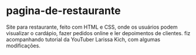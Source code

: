# pagina-de-restaurante
 Site para restaurante, feito com HTML e CSS, onde os usuários podem visualizar o cardápio, fazer pedidos online e ler depoimentos de clientes. fiz acompanhando tutorial da YouTuber Larissa Kich, com algumas modificações.
